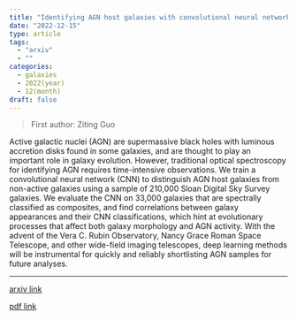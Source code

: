 ```yaml
---
title: "Identifying AGN host galaxies with convolutional neural networks"
date: "2022-12-15"
type: article
tags:
  - "arxiv"
  - ""
categories:
  - galaxies
  - 2022(year)
  - 12(month)
draft: false
---
```


> First author: Ziting Guo

 Active galactic nuclei (AGN) are supermassive black holes with luminous
accretion disks found in some galaxies, and are thought to play an important
role in galaxy evolution. However, traditional optical spectroscopy for
identifying AGN requires time-intensive observations. We train a convolutional
neural network (CNN) to distinguish AGN host galaxies from non-active galaxies
using a sample of 210,000 Sloan Digital Sky Survey galaxies. We evaluate the
CNN on 33,000 galaxies that are spectrally classified as composites, and find
correlations between galaxy appearances and their CNN classifications, which
hint at evolutionary processes that affect both galaxy morphology and AGN
activity. With the advent of the Vera C. Rubin Observatory, Nancy Grace Roman
Space Telescope, and other wide-field imaging telescopes, deep learning methods
will be instrumental for quickly and reliably shortlisting AGN samples for
future analyses.

---
[arxiv link](http://arxiv.org/abs/2212.07881v1)

[pdf link](http://arxiv.org/pdf/2212.07881v1)